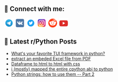 ## 🔎 Connect with me:
[<img src="https://github.com/bullbesh/bullbesh/blob/main/images/Telegram.png" width="32" height="32" />](https://t.me/bullbesh)
[<img src="https://github.com/bullbesh/bullbesh/blob/main/images/VK.png" width="32" height="32" />](https://vk.com/bullbesh)
[<img src="https://github.com/bullbesh/bullbesh/blob/main/images/Twitter.png" width="32" height="32" />](https://twitter.com/bullbesh1)
[<img src="https://github.com/bullbesh/bullbesh/blob/main/images/Instagram.png" width="32" height="32" />](https://www.instagram.com/bullbesh)
[<img src="https://github.com/bullbesh/bullbesh/blob/main/images/Reddit.png" width="32" height="32" />](https://www.reddit.com/user/bullbesh)
[<img src="https://github.com/bullbesh/bullbesh/blob/main/images/YouTube.png" width="32" height="32" />](https://www.youtube.com/channel/UCtfjRs6uzgq5mfm8S06WTcg)

## 📕 Latest r/Python Posts
<!-- BLOG-POST-LIST:START -->
- [What&#39;s your favorite TUI framework in python?](https://www.reddit.com/r/Python/comments/zsg13t/whats_your_favorite_tui_framework_in_python/)
- [extract an embeded Excel file from PDF](https://www.reddit.com/r/Python/comments/zsflz1/extract_an_embeded_excel_file_from_pdf/)
- [Dataframe to html to html with css](https://www.reddit.com/r/Python/comments/zsc9y5/dataframe_to_html_to_html_with_css/)
- [i &lpar;mostly&rpar; mapped the entire cpython abi to python](https://www.reddit.com/r/Python/comments/zsa7oj/i_mostly_mapped_the_entire_cpython_abi_to_python/)
- [Python strings: how to use them -- Part 2](https://www.reddit.com/r/Python/comments/zs8a5j/python_strings_how_to_use_them_part_2/)
<!-- BLOG-POST-LIST:END -->
